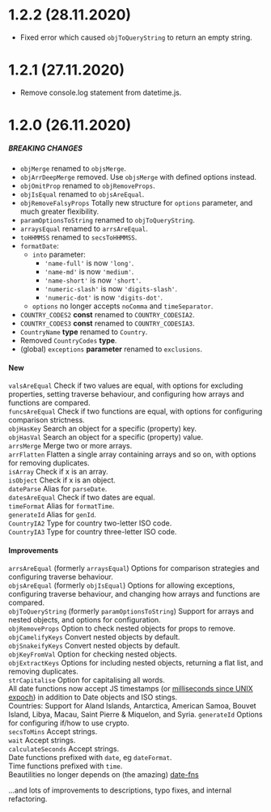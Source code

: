# 1.2.2 (28.11.2020)
* Fixed error which caused `objToQueryString` to return an empty string.

# 1.2.1 (27.11.2020)
* Remove console.log statement from datetime.js.
# 1.2.0 (26.11.2020)

##### BREAKING CHANGES
* `objMerge` renamed to `objsMerge`.
* `objArrDeepMerge` removed. Use `objsMerge` with defined options instead.
* `objOmitProp` renamed to `objRemoveProps`.
* `objIsEqual` renamed to `objsAreEqual`.
* `objRemoveFalsyProps` Totally new structure for `options` parameter, and much greater flexibility.
* `paramOptionsToString` renamed to `objToQueryString`.
* `arraysEqual` renamed to `arrsAreEqual`.
* `toHHMMSS` renamed to `secsToHHMMSS`.
* `formatDate`:
    * `into` parameter:
         *  `'name-full'` is now `'long'`.
         *  `'name-md'` is now `'medium'`.
         *  `'name-short'` is now `'short'`.
         *  `'numeric-slash'` is now `'digits-slash'`.
         *  `'numeric-dot'` is now `'digits-dot'`.
    * `options` no longer accepts `noComma` and `timeSeparator`.
* `COUNTRY_CODES2` **const** renamed to `COUNTRY_CODESIA2`.
* `COUNTRY_CODES3` **const** renamed to `COUNTRY_CODESIA3`.
* `CountryName` **type** renamed to `Country`.
* Removed `CountryCodes` **type**.
* (global) `exceptions` **parameter** renamed to `exclusions`.

#### New
`valsAreEqual` Check if two values are equal, with options for excluding properties, setting traverse behaviour, and configuring how arrays and functions are compared.\
`funcsAreEqual` Check if two functions are equal, with options for configuring comparison strictness.\
`objHasKey` Search an object for a specific (property) key.\
`objHasVal` Search an object for a specific (property) value.\
`arrsMerge` Merge two or more arrays.\
`arrFlatten` Flatten a single array containing arrays and so on, with options for removing duplicates.\
`isArray` Check if x is an array.\
`isObject` Check if x is an object.\
`dateParse` Alias for `parseDate`.\
`datesAreEqual` Check if two dates are equal.\
`timeFormat` Alias for `formatTime`.\
`generateId` Alias for `genId`.\
`CountryIA2` Type for country two-letter ISO code.\
`CountryIA3` Type for country three-letter ISO code.


#### Improvements
`arrsAreEqual` (formerly `arraysEqual`) Options for comparison strategies and configuring traverse behaviour.\
`objsAreEqual` (formerly `objIsEqual`) Options for allowing exceptions, configuring traverse behaviour, and changing how arrays and functions are compared.\
`objToQueryString` (formerly `paramOptionsToString`) Support for arrays and nested objects, and options for configuration.\
`objRemoveProps` Option to check nested objects for props to remove.\
`objCamelifyKeys` Convert nested objects by default.\
`objSnakeifyKeys` Convert nested objects by default.\
`objKeyFromVal` Option for checking nested objects.\
`objExtractKeys` Options for including nested objects, returning
a flat list, and removing duplicates.\
`strCapitalise` Option for capitalising all words.\
All date functions now accept JS timestamps (or [milliseconds since UNIX expoch]((https://developer.mozilla.org/en-US/docs/Web/JavaScript/Reference/Global_Objects/Date/now))) in addition to Date objects and ISO stings.\
Countries: Support for Aland Islands, Antarctica, American Samoa, Bouvet Island, Libya, Macau, Saint Pierre & Miquelon, and Syria.
`generateId` Options for configuring if/how to use crypto.\
`secsToMins` Accept strings.\
`wait` Accept strings.\
`calculateSeconds` Accept strings.\
Date functions prefixed with `date`, eg `dateFormat`.\
Time functions prefixed with `time`.\
Beautilities no longer depends on (the amazing) [date-fns](https://date-fns.org/)

...and lots of improvements to descriptions, typo fixes, and internal refactoring.

